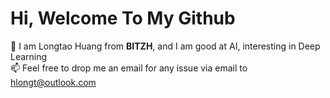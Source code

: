 # Hi, Welcome To My Github
👀 I am Longtao Huang from **BITZH**, and I am good at AI, interesting in Deep Learning  
📫 Feel free to drop me an email for any issue via email to hlongt@outlook.com

<!---
hlongt/hlongt is a ✨ special ✨ repository because its `README.md` (this file) appears on your GitHub profile.
You can click the Preview link to take a look at your changes.
--->
